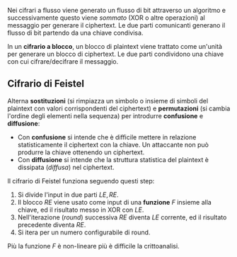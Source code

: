 Nei cifrari a flusso viene generato un flusso di bit attraverso un algoritmo e successivamente questo viene *sommato* (XOR o altre operazioni) al messaggio per generare il ciphertext. Le due parti comunicanti generano il flusso di bit partendo da una chiave condivisa.

In un **cifrario a blocco**, un blocco di plaintext viene trattato come un'unità per generare un blocco di ciphertext.
Le due parti condividono una chiave con cui cifrare/decifrare il messaggio.

## Cifrario di Feistel
Alterna **sostituzioni** (si rimpiazza un simbolo o insieme di simboli del plaintext con valori corrispondenti del ciphertext) e **permutazioni** (si cambia l'ordine degli elementi nella sequenza) per introdurre **confusione** e **diffusione**:

- Con **confusione** si intende che è difficile mettere in relazione statisticamente il ciphertext con la chiave. Un attaccante non può produrre la chiave ottenendo un ciphertext.
- Con **diffusione** si intende che la struttura statistica del plaintext è dissipata (*diffusa*) nel ciphertext.

Il cifrario di Feistel funziona seguendo questi step:
1. Si divide l'input in due parti $LE, RE$.
2. Il blocco $RE$ viene usato come input di una **funzione** $F$ insieme alla chiave, ed il risultato messo in XOR con $LE$.
3. Nell'iterazione (*round*) successiva $RE$ diventa $LE$ corrente, ed il risultato precedente diventa $RE$.
4. Si itera per un numero configurabile di round.

Più la funzione $F$ è non-lineare più è difficile la crittoanalisi.


